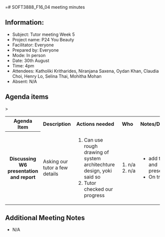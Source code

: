 =# SOFT3888_F16_04 meeting minutes

## Information:
- Subject: Tutor meeting Week 5
- Project name: P24 You Beauty
- Facilitator: Everyone
- Prepared by: Everyone
- Mode: In person
- Date: 30th August
- Time: 4pm
- Attendees: Katholiki Kritharides, Niranjana Saxena, Oydan Khan, Claudia Choi, Henry Lo, Selina Thai, Mohitha Mohan
- Absent: N/A

## Agenda items

<table>

<tr>
    <th> Agenda Item </th>
    <th> Description </th>
    <th> Actions needed</th>
    <th> Who </th>>
    <th> Notes/Decisions </th>
</tr>

<tr>
    <th> Discussing W6 presentation and report </th>
    <td> Asking our tutor a few details </td>
    <td><ol>
        <li>Can use rough drawing of system architechture design, yoki said so</li>
        <li>Tutor checked our progress</li>
    </ol>
    </td>
    <td><ol>
        <li>n/a</li>
        <li>n/a</li>
    </ol>
    </td>
    <td><ul>
        <li>add to report and presentation</li>
        <li>On track.</li>
    </ul>
    </td>
</tr>

</table>

## Additional Meeting Notes
- N/A
